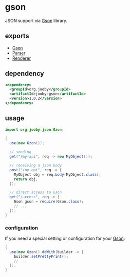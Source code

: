 # gson

JSON support via [Gson](https://github.com/google/gson) library.

## exports

* [Gson](https://google-gson.googlecode.com/svn/trunk/gson/docs/javadocs/com/google/gson/Gson.html)
* [Parser](/apidocs/org/jooby/Parser.html)
* [Renderer](/apidocs/org/jooby/Renderer.html)

## dependency

```xml
<dependency>
  <groupId>org.jooby</groupId>
  <artifactId>jooby-gson</artifactId>
  <version>1.0.2</version>
</dependency>
```

## usage

```java
import org.jooby.json.Gzon;

{
  use(new Gzon());
 
  // sending
  get("/my-api", req -> new MyObject()); 

  // receiving a json body
  post("/my-api", req -> {
    MyObject obj = req.body(MyObject.class);
    return obj;
  });

  // direct access to Gson
  get("/access", req -> {
    Gson gson = require(Gson.class);
    // ...
  });
}
```

### configuration

If you need a special setting or configuration for your [Gson](https://google-gson.googlecode.com/svn/trunk/gson/docs/javadocs/com/google/gson/Gson.html):

```java
{
  use(new Gzon().doWith(builder -> {
    builder.setPrettyPrint();
    // ...
  });
}
```
